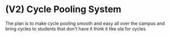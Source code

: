 # (V2) Cycle Pooling System 

The plan is to make cycle pooling smooth and easy all over the campus and bring cycles to students that don't have it 
think it like ola for cycles 

